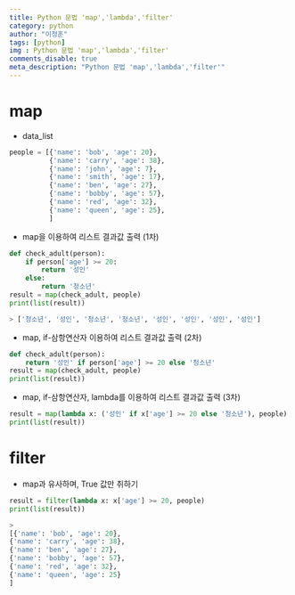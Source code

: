 ```yaml
---
title: Python 문법 'map','lambda','filter'
category: python
author: "이정훈"
tags: [python]
img : Python 문법 'map','lambda','filter'
comments_disable: true
meta_description: "Python 문법 'map','lambda','filter'"
---
```


# map

-   data_list

```python
people = [{'name': 'bob', 'age': 20},
          {'name': 'carry', 'age': 38},
          {'name': 'john', 'age': 7},
          {'name': 'smith', 'age': 17},
          {'name': 'ben', 'age': 27},
          {'name': 'bobby', 'age': 57},
          {'name': 'red', 'age': 32},
          {'name': 'queen', 'age': 25},
          ]
```

-   map을 이용하여 리스트 결과값 출력 (1차)

```python
def check_adult(person):
    if person['age'] >= 20:
        return '성인'
    else:
        return '청소년'
result = map(check_adult, people)
print(list(result))

> ['청소년', '성인', '청소년', '청소년', '성인', '성인', '성인', '성인']
```

-   map, if-삼항연산자 이용하여 리스트 결과값 출력 (2차)

```python
def check_adult(person):
   	return '성인' if person['age'] >= 20 else '청소년'
result = map(check_adult, people)
print(list(result))
```

-   map, if-삼항연산자, lambda를 이용하여 리스트 결과값 출력 (3차)

```python
result = map(lambda x: ('성인' if x['age'] >= 20 else '청소년'), people)
print(list(result))
```

# filter

-   map과 유사하며, True 값만 취하기

```python
result = filter(lambda x: x['age'] >= 20, people)
print(list(result))

> 
[{'name': 'bob', 'age': 20}, 
{'name': 'carry', 'age': 38}, 
{'name': 'ben', 'age': 27}, 
{'name': 'bobby', 'age': 57}, 
{'name': 'red', 'age': 32}, 
{'name': 'queen', 'age': 25}
]
```
